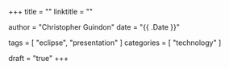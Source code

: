 +++
title =  ""
linktitle = ""

author = "Christopher Guindon"
date = "{{ .Date }}"

tags = [
    "eclipse",
    "presentation"
]
categories = [
    "technology"
]

draft = "true"
+++
